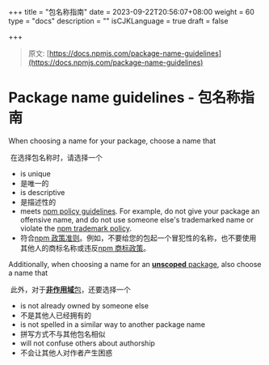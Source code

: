 +++
title = "包名称指南"
date = 2023-09-22T20:56:07+08:00
weight = 60
type = "docs"
description = ""
isCJKLanguage = true
draft = false

+++

> 原文: [https://docs.npmjs.com/package-name-guidelines](https://docs.npmjs.com/package-name-guidelines)

# Package name guidelines - 包名称指南

When choosing a name for your package, choose a name that

​	在选择包名称时，请选择一个

- is unique
- 是唯一的
- is descriptive
- 是描述性的
- meets [npm policy guidelines](https://www.npmjs.com/policies). For example, do not give your package an offensive name, and do not use someone else's trademarked name or violate the [npm trademark policy](https://docs.npmjs.com/policies/disputes#trademarks).
- 符合[npm 政策准则](https://www.npmjs.com/policies)。例如，不要给您的包起一个冒犯性的名称，也不要使用其他人的商标名称或违反[npm 商标政策](https://docs.npmjs.com/policies/disputes#trademarks)。

Additionally, when choosing a name for an [**unscoped** package](creating-and-publishing-unscoped-public-packages), also choose a name that

​	此外，对于[**非作用域**包](creating-and-publishing-unscoped-public-packages)，还要选择一个

- is not already owned by someone else
- 不是其他人已经拥有的
- is not spelled in a similar way to another package name
- 拼写方式不与其他包名相似
- will not confuse others about authorship
- 不会让其他人对作者产生困惑
